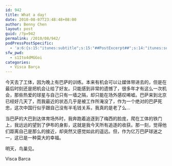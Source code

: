 ```yaml
---
id: 942
title: What a day!
date: 2010-08-07T23:48:48+08:00
author: Benny Chen
layout: post
guid: /?p=942
permalink: /2010/08/942/
podPressPostSpecific:
  - 'a:6:{s:15:"itunes:subtitle";s:15:"##PostExcerpt##";s:14:"itunes:summary";s:15:"##PostExcerpt##";s:15:"itunes:keywords";s:17:"##WordPressCats##";s:13:"itunes:author";s:10:"##Global##";s:15:"itunes:explicit";s:7:"Default";s:12:"itunes:block";s:7:"Default";}'
sfw_pwd:
  - s1Ito4dMGGoi
categories:
  - Visca Barça
---
```

今天去了工体，因为晚上有巴萨的训练。本来有机会可以让媒体带进去的，但是在最后时刻还是把机会让给了好友。只能感到非常的遗憾了，很多年才有这么一次机会，那些热爱的球星与自己只有一墙之隔，却只能在场外感叹唏嘘。巴萨来到北京已经好几天了，而我最近的状态几乎是被工作所淹没了，作为一个绝对的巴萨死忠，这次中国行似乎跟自己没有半毛钱关系，我真的是老了么&#8230;

当巴萨的大巴到达体育场外时，我奔跑着追逐到了梅西的脸庞，爬在工体的铁门上，我远远的望到了伊布的身影，这就是我今天所有追逐的收获。那一刻，觉得他们距离自己是那么的接近，却突然又感觉如此的遥远。但，作为亿万巴萨球迷之一，这已是一种莫大的幸福。

明天，鸟巢见。

Visca Barca